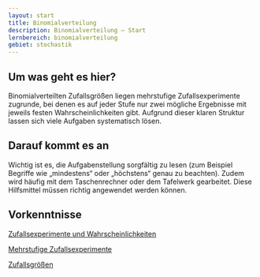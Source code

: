 ```yaml
---
layout: start
title: Binomialverteilung
description: Binomialverteilung – Start
lernbereich: binomialverteilung
gebiet: stochastik
---
```


## Um was geht es hier?

Binomialverteilten Zufallsgrößen liegen mehrstufige Zufallsexperimente zugrunde, bei denen es auf jeder Stufe nur zwei mögliche Ergebnisse mit jeweils festen Wahrscheinlichkeiten gibt. Aufgrund dieser klaren Struktur lassen sich viele Aufgaben systematisch lösen.

## Darauf kommt es an

Wichtig ist es, die Aufgabenstellung sorgfältig zu lesen (zum Beispiel Begriffe wie „mindestens“ oder „höchstens“ genau zu beachten). Zudem wird häufig mit dem Taschenrechner oder dem Tafelwerk gearbeitet. Diese Hilfsmittel müssen richtig angewendet werden können.

## Vorkenntnisse

<a
        href="{{ '/lernbereiche/stochastik/zufallsexperimente-und-wahrscheinlichkeiten/start.html' | relative_url }}"
        >Zufallsexperimente und Wahrscheinlichkeiten</a
      >

<a
        href="{{ '/lernbereiche/stochastik/mehrstufige-zufallsexperimente/start.html' | relative_url }}"
        >Mehrstufige Zufallsexperimente</a
      >

<a
        href="{{ '/lernbereiche/stochastik/zufallsgroessen/start.html' | relative_url }}"
        >Zufallsgrößen</a
      >
